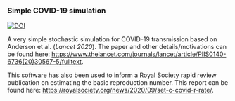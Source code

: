 ### Simple COVID-19 simulation

[![DOI](https://zenodo.org/badge/DOI/10.5281/zenodo.4680055.svg)](https://doi.org/10.5281/zenodo.4680055)

A very simple stochastic simulation for COVID-19 transmission based on Anderson et al. (_Lancet 2020_). The paper and other details/motivations can be found here: https://www.thelancet.com/journals/lancet/article/PIIS0140-6736(20)30567-5/fulltext.

This software has also been used to inform a Royal Society rapid review publication on estimating the basic reproduction number. This report can be found here: https://royalsociety.org/news/2020/09/set-c-covid-r-rate/.


